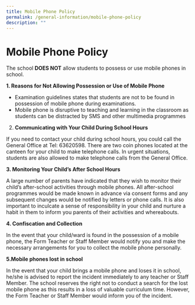 ```yaml
---
title: Mobile Phone Policy
permalink: /general-information/mobile-phone-policy
description: ""
---
```

# Mobile Phone Policy

The school **DOES NOT** allow students to possess or use mobile phones in school.

**1. Reasons for Not Allowing Possession or Use of Mobile Phone**
* Examination guidelines states that students are not to be found in possession of mobile phone during examinations.
* Mobile phone is disruptive to teaching and learning in the classroom as students can be distracted by SMS and other multimedia programmes

2. **Communicating with Your Child During School Hours**

 If you need to contact your child during school hours, you could call the General Office at Tel: 63620598. There are two coin phones located at the canteen for your child to make telephone calls. In urgent situations, students are also allowed to make telephone calls from the General Office.

**3. Monitoring Your Child’s After School Hours**

A large number of parents have indicated that they wish to monitor their child’s after-school activities through mobile phones. All after-school programmes would be made known in advance via consent forms and any subsequent changes would be notified by letters or phone calls. It is also important to inculcate a sense of responsibility in your child and nurture a habit in them to inform you parents of their activities and whereabouts.

**4. Confiscation and Collection**

In the event that your child/ward is found in the possession of a mobile phone, the Form Teacher or Staff Member would notify you and make the necessary arrangements for you to collect the mobile phone personally.

**5.Mobile phones lost in school**

In the event that your child brings a mobile phone and loses it in school, he/she is advised to report the incident immediately to any teacher or Staff Member. The school reserves the right not to conduct a search for the lost mobile phone as this results in a loss of valuable curriculum time. However, the Form Teacher or Staff Member would inform you of the incident.